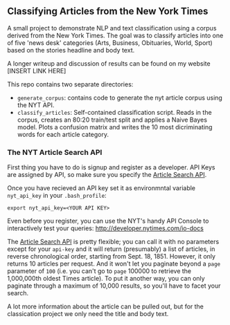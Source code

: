 ## Classifying Articles from the New York Times

A small project to demonstrate NLP and text classification using a corpus derived from the New York Times. The goal was to classify articles into one of five 'news desk' categories (Arts, Business, Obituaries, World, Sport) based on the stories headline and body text.

A longer writeup and discussion of results can be found on my website [INSERT LINK HERE]

This repo contains two separate directories:

* `generate_corpus`: contains code to generate the nyt article corpus using the NYT API.
* `classify_articles`: Self-contained classification script. Reads in the corpus, creates an 80:20 train/test split and applies a Naive Bayes model. Plots a confusion matrix and writes the 10 most dicriminating words for each article category.

### The NYT Article Search API

First thing you have to do is signup and register as a developer. API Keys are assigned by API, so make sure you specify the [Article Search API](http://developer.nytimes.com/docs/read/article_search_api_v2).

Once you have recieved an API key set it as environmntal variable `nyt_api_key` in your `.bash_profile`:

    export nyt_api_key=<YOUR API KEY>

Even before you register, you can use the NYT's handy API Console to interactively test your queries: http://developer.nytimes.com/io-docs

The [Article Search API](http://developer.nytimes.com/docs/read/article_search_api_v2) is pretty flexible; you can call it with no parameters except for your `api-key` and it will return (presumably) a list of articles, in reverse chronological order, starting from Sept. 18, 1851. However, it only returns 10 articles per request. And it won't let you paginate beyond a `page` parameter of `100` (i.e. you can't go to `page` 100000 to retrieve the 1,000,000th oldest Times article). To put it another way, you can only paginate through a maximum of 10,000 results, so you'll have to facet your search.

A lot more information about the article can be pulled out, but for the classication project we only need the title and body text.


